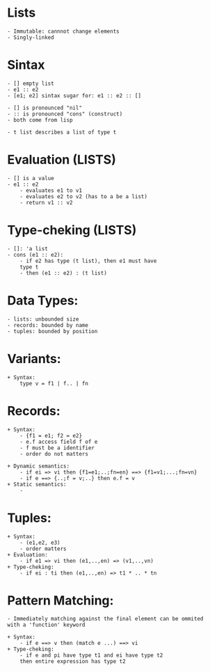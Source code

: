 # Lists
    - Immutable: cannnot change elements 
    - Singly-linked

# Sintax
    - [] empty list
    - e1 :: e2
    - [e1; e2] sintax sugar for: e1 :: e2 :: []
    
    - [] is pronounced "nil"
    - :: is pronounced "cons" (construct)
    - both come from lisp

    - t list describes a list of type t

# Evaluation (LISTS)
    - [] is a value
    - e1 :: e2
        - evaluates e1 to v1
        - evaluates e2 to v2 (has to a be a list)
        - return v1 :: v2

# Type-cheking (LISTS)
    - []: 'a list
    - cons (e1 :: e2): 
        - if e2 has type (t list), then e1 must have
        type t
        - then (e1 :: e2) : (t list)

# Data Types:
    - lists: unbounded size
    - records: bounded by name
    - tuples: bounded by position

# Variants:
    + Syntax:
        type v = f1 | f.. | fn

# Records:
    + Syntax: 
        - {f1 = e1; f2 = e2}
        - e.f access field f of e
        - f must be a identifier
        - order do not matters

    + Dynamic semantics:
        - if ei => vi then {f1=e1;..;fn=en} ==> {f1=v1;...;fn=vn}
        - if e ==> {..;f = v;..} then e.f = v
    + Static semantics:
        - 

# Tuples:
    + Syntax:
        - (e1,e2, e3)
        - order matters
    + Evaluation:
        - if e1 => vi then (e1,..,en) => (v1,..,vn)
    + Type-cheking:
        - if ei : ti then (e1,..,en) => t1 * .. * tn

# Pattern Matching:
    - Immediately matching against the final element can be ommited
    with a 'function' keyword

    + Syntax:
        - if e ==> v then (match e ...) ==> vi
    + Type-cheking:
        - if e and pi have type t1 and ei have type t2
        then entire expression has type t2

